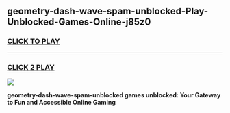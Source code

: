 
## geometry-dash-wave-spam-unblocked-Play-Unblocked-Games-Online-j85z0
<h3>
<a href="https://premium76.site?title=geometry-dash-wave-spam-unblocked&ref=25A">CLICK TO PLAY</a></h3>
<hr>

<h3>
<a href="https://premium76.site?title=geometry-dash-wave-spam-unblocked&ref=25A">CLICK 2 PLAY</a>
  
</h3>

<a href="https://premium76.site?title=geometry-dash-wave-spam-unblocked&ref=25A"><img src="https://clearcache.store/games.png"></a>


**geometry-dash-wave-spam-unblocked games unblocked: Your Gateway to Fun and Accessible Online Gaming**
